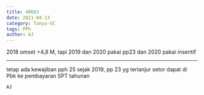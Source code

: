 ```yaml
---
title: 49663
date: 2021-04-13
category: Tanya-SC
tags: PPh
author: AJ
---
```


2018 omset >4,8 M, tapi 2019 dan 2020 pakai pp23 dan 2020 pakai insentif

---

tetap ada kewajiban pph 25 sejak 2019, pp 23 yg terlanjur setor dapat di Pbk ke pembayaran SPT tahunan

`AJ`
